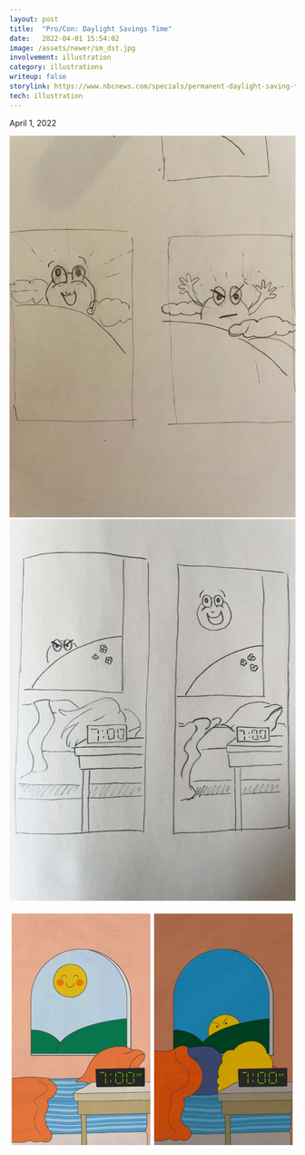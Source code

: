 ```yaml
---
layout: post
title:  "Pro/Con: Daylight Savings Time"
date:   2022-04-01 15:54:02
image: /assets/newer/sm_dst.jpg
involvement: illustration
category: illustrations
writeup: false
storylink: https://www.nbcnews.com/specials/permanent-daylight-saving-time-pros-cons/index.html
tech: illustration
---
```


<p class="date" markdown="1">
April 1, 2022
</p>

![Sketch 1](/assets/newer/dst_sketch1.jpg)
![Sketch 2](/assets/newer/dst_sketch2.jpg)

![Final](/assets/newer/dst.jpg)
